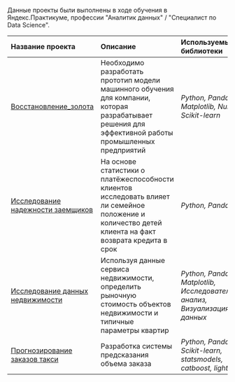 Данные проекты были выполнены в ходе обучения в Яндекс.Практикуме, профессии "Аналитик данных" / "Специалист по Data Science".

| Название проекта | Описание | Используемые библиотеки | 
| :---------------------- | :---------------------- | :---------------------- |
| [Восстановление_золота](https://github.com/Zazeg/yandex_practicum/tree/main/Восстановление%20золота) | Необходимо разработать прототип модели машинного обучения для компании, которая разрабатывает решения для эффективной работы промышленных предприятий| *Python, Pandas, Matplotlib, NumPy, Scikit-learn* |
| [Исследование надежности заемщиков](https://github.com/Zazeg/yandex_practicum/tree/main/Исследование%20надёжности%20заёмщиков) | На основе статистики о платёжеспособности клиентов исследовать влияет ли семейное положение и количество детей клиента на факт возврата кредита в срок | *Python, Pandas* |
| [Исследование данных недвижимости](https://github.com/Zazeg/yandex_practicum/tree/main/Исследование%20объявлений%20о%20продаже%20квартир) | Используя данные сервиса недвижимости, определить рыночную стоимость объектов недвижимости и типичные параметры квартир | *Python, Pandas, Matplotlib, Исследовательский анализ, Визуализация данных* |
| [Прогнозирование заказов такси](https://github.com/Zazeg/yandex_practicum/tree/main/Прогнозирование%20заказов) | Разработка системы предсказания объема заказа | *Python, Pandas, Scikit-learn, statsmodels, catboost, lightgbm* |
